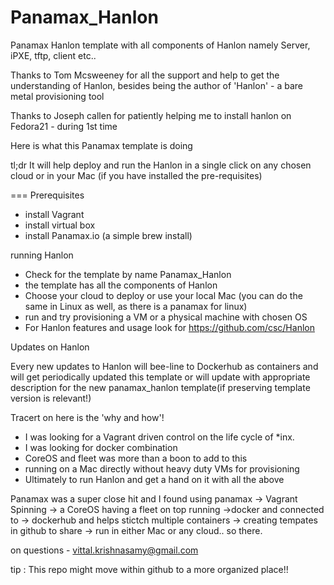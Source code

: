 # Panamax_Hanlon
Panamax Hanlon template with all components of Hanlon namely Server, iPXE, tftp, client etc..

Thanks to Tom Mcsweeney for all the support and help to get the understanding of Hanlon, besides being the author of 'Hanlon' - a bare metal provisioning tool

Thanks to Joseph callen for patiently helping me to install hanlon on Fedora21 - during 1st time

Here is what this Panamax template is doing

tl;dr
It will help deploy  and run the Hanlon in a single click on any chosen cloud or in your Mac (if you have installed the pre-requisites)

===
Prerequisites
  - install Vagrant
  - install virtual box
  - install Panamax.io (a simple brew install)
  
running Hanlon
 - Check for the template by name Panamax_Hanlon 
 - the template has all the components of Hanlon
 - Choose your cloud to deploy or use your local Mac (you can do the same in Linux as well, as there is a panamax for linux)
 - run and try provisioning a VM or a physical machine with chosen OS
 - For Hanlon features and usage look for https://github.com/csc/Hanlon
 
Updates on Hanlon

Every new updates to Hanlon will bee-line to Dockerhub as containers and will get periodically updated this template or will update with appropriate description for the new panamax_hanlon template(if preserving template version is relevant!)


Tracert on here is the 'why and how'!

- I was looking for a Vagrant driven control on the life cycle of *inx.
- I was looking for docker combination
- CoreOS and fleet was more than a boon to add to this
- running on a Mac directly without heavy duty VMs for provisioning
- Ultimately to run Hanlon and get a hand on it with all the above

Panamax was a super close hit and I found using panamax -> Vagrant Spinning -> a CoreOS having a fleet on top running ->docker and connected to -> dockerhub and helps stictch multiple containers -> creating tempates in github to share  -> run in either Mac or any cloud.. so there.

on questions  - vittal.krishnasamy@gmail.com

tip : This repo might move within github to a more organized place!! 



 
